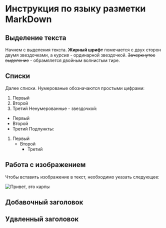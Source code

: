 # Инструкция по языку разметки MarkDown

## Выделение текста

Начнем с выделения текста.
**Жирный шрифт** помечается с двух сторон двумя звездочками, а *курсив* - ординарной звездочкой. ~~Зачеркнутое выделение~~ - обрамялется двойным волнистым тире. 

## Списки

Далее списки.
Нумерованые обозначаются простыми цифрами:
1. Первый
2. Второй
3. Третий
Ненумерованные - звездочкой:
* Первый 
* Второй
* Третий
Подпункты:
1. Первый
    - Второй
        * Третий

## Работа с изображением
Чтобы вставить изображение в текст, необходимо указать следующее: 

![Привет, это карпы](carps.jpg) 

## Добавочный заголовок
## Удвленный заголовок
